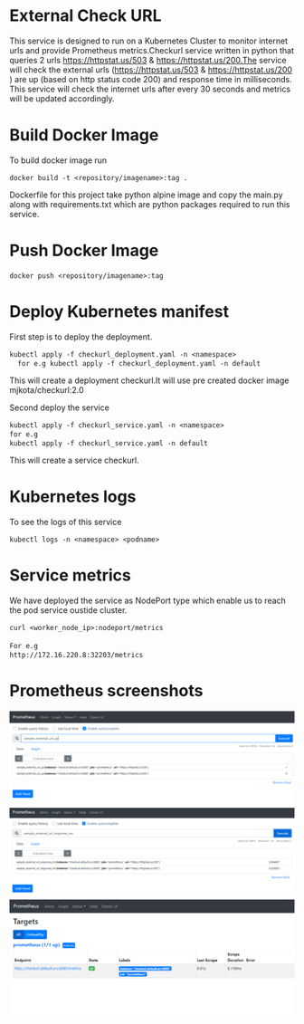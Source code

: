 # External Check URL

This service is designed to run on a Kubernetes Cluster to monitor internet urls and provide Prometheus metrics.Checkurl service written in python that queries 2 urls https://httpstat.us/503 & https://httpstat.us/200.The service will check the external urls (https://httpstat.us/503 & https://httpstat.us/200 ) are up (based on http status code 200) and response time in milliseconds.
This service will check the internet urls after every 30 seconds and metrics will be updated accordingly.

# Build Docker Image

To build docker image run
```
docker build -t <repository/imagename>:tag .
```
Dockerfile for this project take python alpine image and copy the main.py along with requirements.txt which are python packages required to run this service.

# Push Docker Image
```
docker push <repository/imagename>:tag
```

# Deploy Kubernetes manifest

First step is to deploy the deployment.
```
kubectl apply -f checkurl_deployment.yaml -n <namespace>
  for e.g kubectl apply -f checkurl_deployment.yaml -n default
 ```
 This will create a deployment checkurl.It will use pre created docker image mjkota/checkurl:2.0

 
Second deploy the service
```
kubectl apply -f checkurl_service.yaml -n <namespace>
for e.g
kubectl apply -f checkurl_service.yaml -n default
```
This will create a service checkurl.

# Kubernetes logs
To see the logs of this service
```
kubectl logs -n <namespace> <podname>
```

# Service metrics

We have deployed the service as NodePort type which enable us to reach the pod service oustide cluster.
```
curl <worker_node_ip>:nodeport/metrics

For e.g
http://172.16.220.8:32203/metrics
```

# Prometheus screenshots

![URL UP](url_up.PNG)
![RESPONSE TIME](response.PNG)
![TARGETS](Targets.PNG)
